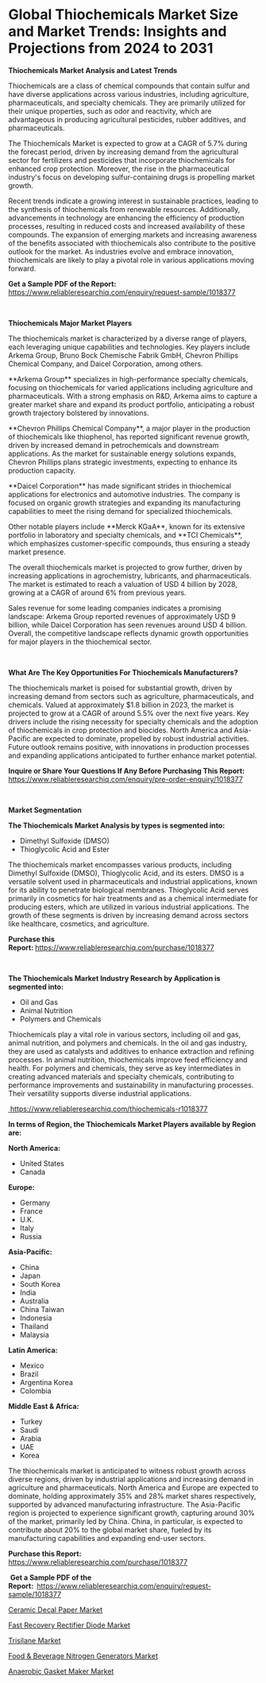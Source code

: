 <p><h1>Global Thiochemicals Market Size and Market Trends: Insights and Projections from 2024 to 2031</h1></p><p><strong>Thiochemicals Market Analysis and Latest Trends</strong></p>
<p><p>Thiochemicals are a class of chemical compounds that contain sulfur and have diverse applications across various industries, including agriculture, pharmaceuticals, and specialty chemicals. They are primarily utilized for their unique properties, such as odor and reactivity, which are advantageous in producing agricultural pesticides, rubber additives, and pharmaceuticals.</p><p>The Thiochemicals Market is expected to grow at a CAGR of 5.7% during the forecast period, driven by increasing demand from the agricultural sector for fertilizers and pesticides that incorporate thiochemicals for enhanced crop protection. Moreover, the rise in the pharmaceutical industry's focus on developing sulfur-containing drugs is propelling market growth. </p><p>Recent trends indicate a growing interest in sustainable practices, leading to the synthesis of thiochemicals from renewable resources. Additionally, advancements in technology are enhancing the efficiency of production processes, resulting in reduced costs and increased availability of these compounds. The expansion of emerging markets and increasing awareness of the benefits associated with thiochemicals also contribute to the positive outlook for the market. As industries evolve and embrace innovation, thiochemicals are likely to play a pivotal role in various applications moving forward.</p></p>
<p><strong>Get a Sample PDF of the Report:&nbsp;</strong> <a href="https://www.reliableresearchiq.com/enquiry/request-sample/1018377">https://www.reliableresearchiq.com/enquiry/request-sample/1018377</a></p>
<p>&nbsp;</p>
<p><strong>Thiochemicals Major Market Players</strong></p>
<p><p>The thiochemicals market is characterized by a diverse range of players, each leveraging unique capabilities and technologies. Key players include Arkema Group, Bruno Bock Chemische Fabrik GmbH, Chevron Phillips Chemical Company, and Daicel Corporation, among others.</p><p>**Arkema Group** specializes in high-performance specialty chemicals, focusing on thiochemicals for varied applications including agriculture and pharmaceuticals. With a strong emphasis on R&D, Arkema aims to capture a greater market share and expand its product portfolio, anticipating a robust growth trajectory bolstered by innovations.</p><p>**Chevron Phillips Chemical Company**, a major player in the production of thiochemicals like thiophenol, has reported significant revenue growth, driven by increased demand in petrochemicals and downstream applications. As the market for sustainable energy solutions expands, Chevron Phillips plans strategic investments, expecting to enhance its production capacity.</p><p>**Daicel Corporation** has made significant strides in thiochemical applications for electronics and automotive industries. The company is focused on organic growth strategies and expanding its manufacturing capabilities to meet the rising demand for specialized thiochemicals.</p><p>Other notable players include **Merck KGaA**, known for its extensive portfolio in laboratory and specialty chemicals, and **TCI Chemicals**, which emphasizes customer-specific compounds, thus ensuring a steady market presence.</p><p>The overall thiochemicals market is projected to grow further, driven by increasing applications in agrochemistry, lubricants, and pharmaceuticals. The market is estimated to reach a valuation of USD 4 billion by 2028, growing at a CAGR of around 6% from previous years. </p><p>Sales revenue for some leading companies indicates a promising landscape: Arkema Group reported revenues of approximately USD 9 billion, while Daicel Corporation has seen revenues around USD 4 billion. Overall, the competitive landscape reflects dynamic growth opportunities for major players in the thiochemical sector.</p></p>
<p>&nbsp;</p>
<p><strong>What Are The Key Opportunities For Thiochemicals Manufacturers?</strong></p>
<p><p>The thiochemicals market is poised for substantial growth, driven by increasing demand from sectors such as agriculture, pharmaceuticals, and chemicals. Valued at approximately $1.8 billion in 2023, the market is projected to grow at a CAGR of around 5.5% over the next five years. Key drivers include the rising necessity for specialty chemicals and the adoption of thiochemicals in crop protection and biocides. North America and Asia-Pacific are expected to dominate, propelled by robust industrial activities. Future outlook remains positive, with innovations in production processes and expanding applications anticipated to further enhance market potential.</p></p>
<p><strong>Inquire or Share Your Questions If Any Before Purchasing This Report:</strong> <a href="https://www.reliableresearchiq.com/enquiry/pre-order-enquiry/1018377">https://www.reliableresearchiq.com/enquiry/pre-order-enquiry/1018377</a></p>
<p>&nbsp;</p>
<p><strong>Market Segmentation</strong></p>
<p><strong>The Thiochemicals Market Analysis by types is segmented into:</strong></p>
<p><ul><li>Dimethyl Sulfoxide (DMSO)</li><li>Thioglycolic Acid and Ester</li></ul></p>
<p><p>The thiochemicals market encompasses various products, including Dimethyl Sulfoxide (DMSO), Thioglycolic Acid, and its esters. DMSO is a versatile solvent used in pharmaceuticals and industrial applications, known for its ability to penetrate biological membranes. Thioglycolic Acid serves primarily in cosmetics for hair treatments and as a chemical intermediate for producing esters, which are utilized in various industrial applications. The growth of these segments is driven by increasing demand across sectors like healthcare, cosmetics, and agriculture.</p></p>
<p><strong>Purchase this Report:&nbsp;</strong><a href="https://www.reliableresearchiq.com/purchase/1018377">https://www.reliableresearchiq.com/purchase/1018377</a></p>
<p>&nbsp;</p>
<p><strong>The Thiochemicals Market Industry Research by Application is segmented into:</strong></p>
<p><ul><li>Oil and Gas</li><li>Animal Nutrition</li><li>Polymers and Chemicals</li></ul></p>
<p><p>Thiochemicals play a vital role in various sectors, including oil and gas, animal nutrition, and polymers and chemicals. In the oil and gas industry, they are used as catalysts and additives to enhance extraction and refining processes. In animal nutrition, thiochemicals improve feed efficiency and health. For polymers and chemicals, they serve as key intermediates in creating advanced materials and specialty chemicals, contributing to performance improvements and sustainability in manufacturing processes. Their versatility supports diverse industrial applications.</p></p>
<p><a href="https://www.reliableresearchiq.com/thiochemicals-r1018377">&nbsp;https://www.reliableresearchiq.com/thiochemicals-r1018377</a></p>
<p><strong>In terms of Region, the Thiochemicals Market Players available by Region are:</strong></p>
<p>
    <p> <strong> North America: </strong>
        <ul>
            <li>United States</li>
            <li>Canada</li>
        </ul>
        </p> 
    <p> <strong> Europe: </strong>
        <ul>
            <li>Germany</li>
            <li>France</li>
            <li>U.K.</li>
            <li>Italy</li>
            <li>Russia</li>
        </ul>
        </p> 
    <p> <strong> Asia-Pacific: </strong>
        <ul>
            <li>China</li>
            <li>Japan</li>
            <li>South Korea</li>
            <li>India</li>
            <li>Australia</li>
            <li>China Taiwan</li>
            <li>Indonesia</li>
            <li>Thailand</li>
            <li>Malaysia</li>
        </ul>
        </p> 
    <p> <strong> Latin America: </strong>
        <ul>
            <li>Mexico</li>
            <li>Brazil</li>
            <li>Argentina Korea</li>
            <li>Colombia</li>
        </ul>
        </p> 
    <p> <strong> Middle East & Africa: </strong>
        <ul>
            <li>Turkey</li>
            <li>Saudi</li>
            <li>Arabia</li>
            <li>UAE</li>
            <li>Korea</li>
        </ul>
    </p>
    </p>
<p><p>The thiochemicals market is anticipated to witness robust growth across diverse regions, driven by industrial applications and increasing demand in agriculture and pharmaceuticals. North America and Europe are expected to dominate, holding approximately 35% and 28% market shares respectively, supported by advanced manufacturing infrastructure. The Asia-Pacific region is projected to experience significant growth, capturing around 30% of the market, primarily led by China. China, in particular, is expected to contribute about 20% to the global market share, fueled by its manufacturing capabilities and expanding end-user sectors.</p></p>
<p><strong>Purchase this Report: </strong><a href="https://www.reliableresearchiq.com/purchase/1018377">https://www.reliableresearchiq.com/purchase/1018377</a></p>
<p>&nbsp;<strong>Get a Sample PDF of the Report:&nbsp;&nbsp;</strong><a href="https://www.reliableresearchiq.com/enquiry/request-sample/1018377">https://www.reliableresearchiq.com/enquiry/request-sample/1018377</a></p>
<p><strong></strong></p>
<p><p><a href="https://www.linkedin.com/pulse/ceramic-decal-paper-industry-sector-new-technologies-market-bfrqc?trackingId=QYsuHfcaTwK6hWB%2B%2Bo0uWg%3D%3D">Ceramic Decal Paper Market</a></p><p><a href="https://medium.com/@ikeschumm18/the-fast-recovery-rectifier-diode-market-has-witnessed-significant-growth-in-recent-years-and-56d39698f19a">Fast Recovery Rectifier Diode Market</a></p><p><a href="https://issuu.com/reportprime-2/docs/trisilane-market-size-2030.pptx_ad2f5914cb0aa2">Trisilane Market</a></p><p><a href="https://github.com/RogerBennett414/Market-Research-Report-List-1/blob/main/food-beverage-nitrogen-generators-market.md">Food & Beverage Nitrogen Generators Market</a></p><p><a href="https://medium.com/@ikeschumm18/the-anaerobic-gasket-maker-market-prioritizes-cost-control-and-efficiency-enhancement-fa5677c91c9f">Anaerobic Gasket Maker Market</a></p></p>
